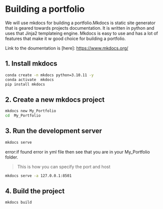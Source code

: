 # Building  a portfolio
We will use mkdocs for building a portfolio.Mkdocs is  static  site generator that is geared towards projects documentation. It is written in python and uses that Jinja2 templateing engine. Mkdocs is easy to use and has a lot of features that make it w good choice for building a portfolio.

Link to the doumentation is [here]: https://www.mkdocs.org/


## 1. Install mkdocs 
``` bash
conda create -n mkdocs python=3.10.11 -y
conda activate  mkdocs
pip install mkdocs
```

## 2. Create a new mkdocs project 
```bash
mkdocs new My_Portfolio
cd  My_Portfolio
```

## 3. Run the development server
```bash
mkdocs serve
```
error:if found error in yml file then see that you are in your My_Portfolio folder.

> This is how you can specify the port and host 
```bash
mkdocs serve -a 127.0.0.1:8501
```

## 4. Build the project
```bash
mkdocs build
```
